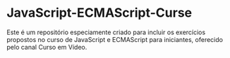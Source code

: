 # JavaScript-ECMAScript-Curse
Este é um repositório especiamente criado para incluir os exercícios propostos no curso de JavaScript e ECMAScript para iniciantes, oferecido pelo canal Curso em Vídeo. 
